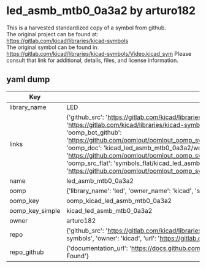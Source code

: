 # led_asmb_mtb0_0a3a2 by arturo182  
This is a harvested standardized copy of a symbol from github.  
The original project can be found at:  
https://gitlab.com/kicad/libraries/kicad-symbols  
The original symbol can be found in:
https://gitlab.com/kicad/libraries/kicad-symbols/Video.kicad_sym
Please consult that link for additional, details, files, and license information.  
## yaml dump  
| Key | Value |  
| --- | --- |  
| library_name | LED |  
| links | {'github_src': 'https://gitlab.com/kicad/libraries/kicad-symbols/Video.kicad_sym', 'github_src_repo': 'https://gitlab.com/kicad/libraries/kicad-symbols', 'oomp_bot': 'kicad_led_asmb_mtb0_0a3a2/working', 'oomp_bot_github': 'https://github.com/oomlout/oomlout_oomp_symbol_bot/tree/main/kicad_led_asmb_mtb0_0a3a2/working', 'oomp_doc': 'kicad_led_asmb_mtb0_0a3a2/working', 'oomp_doc_github': 'https://github.com/oomlout/oomlout_oomp_symbol_doc/tree/main/kicad_led_asmb_mtb0_0a3a2/working', 'oomp_src_flat': 'symbols_flat/kicad_led_asmb_mtb0_0a3a2/working', 'oomp_src_flat_github': 'https://github.com/oomlout/oomlout_oomp_symbol_src/tree/main/kicad_led_asmb_mtb0_0a3a2/working'} |  
| name | led_asmb_mtb0_0a3a2 |  
| oomp | {'library_name': 'led', 'owner_name': 'kicad', 'symbol_name': 'led_asmb_mtb0_0a3a2'} |  
| oomp_key | oomp_kicad_led_asmb_mtb0_0a3a2 |  
| oomp_key_simple | kicad_led_asmb_mtb0_0a3a2 |  
| owner | arturo182 |  
| repo | {'github_src': 'https://gitlab.com/kicad/libraries/kicad-symbols/Video.kicad_sym', 'name': 'libraries/kicad-symbols', 'owner': 'kicad', 'url': 'https://gitlab.com/kicad/libraries/kicad-symbols'} |  
| repo_github | {'documentation_url': 'https://docs.github.com/rest/repos/repos#get-a-repository', 'message': 'Not Found'} |  

